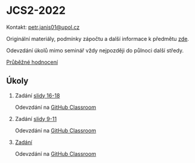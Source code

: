 # JCS2-2022

Kontakt: [petr.janis01@upol.cz](mailto:petr.janis01@upol.cz)

Originální materiály, podmínky zápočtu a další informace k předmětu [zde](https://apollo.inf.upol.cz/~janostik/teaching/).

Odevzdání úkolů mimo seminář vždy nejpozději do půlnoci další středy.

[Průběžné hodnocení](https://upolomouc-my.sharepoint.com/:x:/g/personal/janipe05_upol_cz/EeDN0eqrlQhHpJ94ImqN-BYBsgiLprlvVl0ZAlGFEntAMQ?e=sShUAe)
## Úkoly
1. Zadání [slidy 16-18](https://apollo.inf.upol.cz/~janostik/slides/jcs201.pdf) 
    
    Odevzdání na [GitHub Classroom](https://classroom.github.com/a/XcSSXBHC)

2. Zadání [slidy 9-11](https://apollo.inf.upol.cz/~janostik/slides/jcs202.pdf) 
    
    Odevzdání na [GitHub Classroom](https://classroom.github.com/a/VnK9Vqa3)

3. [Zadání](https://github.com/petrjanis01/JCS2-2022/blob/main/exercises/03/03.md)
    
    Odevzdání na [GitHub Classroom](https://classroom.github.com/a/1u7jXmU-)
